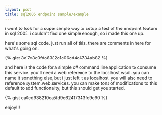 ```yaml
---
layout: post
title: sql2005 endpoint sample/example
---
```


i went to look for a super simple way to setup a test of the endpoint feature in sql 2005. i couldn't find one simple enough, so i made this one up.

here's some sql code. just run all of this. there are comments in here for what's going on.

{% gist 3c17e3e9fda6382c1c96cd4a6734ab82 %}

and here is the code for a simple c# command line application to consume this service. you'll need a web reference to the localhost wsdl. you can name it something else, but i just left it as localhost. you will also need to reference system.web.services. you can make tons of modifications to this default to add functionality, but this should get you started.

{% gist ca0cd938210ca5fd9e62417343fc9c90 %}

enjoy!!!
